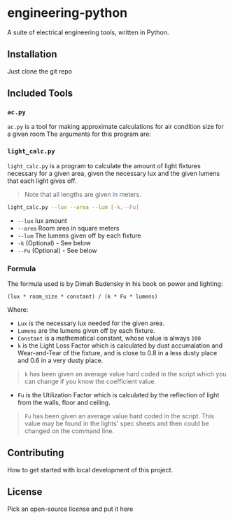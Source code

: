 # engineering-python
A suite of electrical engineering tools, written in Python.

## Installation
Just clone the git repo

## Included Tools

### `ac.py`
`ac.py` is a tool for making approximate calculations for air condition size
for a given room
The arguments for this program are:

### `light_calc.py`

`light_calc.py` is a program to calculate the amount of light fixtures necessary for a given area,
given the necessary lux and the given lumens that each light gives off.

> Note that all lengths are given in meters.

```bash
light_calc.py --lux --area --lum [-k,--Fu] 
```

* `--lux` lux amount 
* `--area` Room area in square meters
* `--lum` The lumens given off by each fixture
* `-k` (Optional) - See below
* `--Fu` (Optional) - See below


### Formula

The formula used is by Dimah Budensky in his book on power and lighting:

```
(lux * room_size * constant) / (k * Fu * lumens)
```

Where:

- `Lux` is the necessary lux needed for the given area.
- `Lumens` are the lumens given off by each fixture.
- `Constant` is a mathematical constant, whose value is always `100`
- `k` is the Light Loss Factor which is calculated by dust accumalation and  Wear-and-Tear of the fixture, and is close to 0.8 in a less dusty place and 0.6 in a very dusty place.
> `k` has been given an average value hard coded in the script which you can change if you know the coefficient value.
- `Fu` is the Utilization Factor which is calculated by the reflection of light from the walls, floor and ceiling.
> `Fu` has been given an average value hard coded in the script. This value may be found in the lights' spec sheets and then could be changed on the command line.


## Contributing
How to get started with local development of this project.

## License
Pick an open-source license and put it here
  
